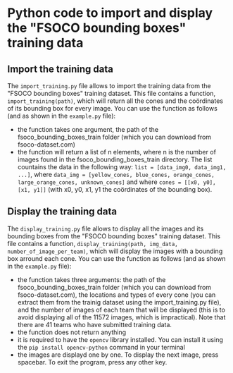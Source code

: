 # Python code to import and display the "FSOCO bounding boxes" training data

## Import the training data
The `import_training.py` file allows to import the training data from the "FSOCO bounding boxes" training dataset. This file contains a function, `import_training(path)`, which will return all the cones and the coördinates of its bounding box for every image. You can use the function as follows (and as shown in the `example.py` file):
* the function takes one argument, the path of the fsoco_bounding_boxes_train folder (which you can download from fsoco-dataset.com)
* the function will return a list of n elements, where n is the number of images found in the fsoco_bounding_boxes_train directory. The list countains the data in the following way: `list = [data_img0, data_img1, ...]`, where `data_img = [yellow_cones, blue_cones, orange_cones, large_orange_cones, unknown_cones]` and where `cones = [[x0, y0], [x1, y1]]` (with x0, y0, x1, y1 the coördinates of the bounding box).

## Display the training data
The `display_training.py` file allows to display all the images and its bounding boxes from the "FSOCO bounding boxes" training dataset. This file contains a function, `display_training(path, img_data, number_of_image_per_team)`, which will display the images with a bounding box arround each cone. You can use the function as follows (and as shown in the `example.py` file):
* the function takes three arguments: the path of the fsoco_bounding_boxes_train folder (which you can download from fsoco-dataset.com), the locations and types of every cone (you can extract them from the trainig dataset using the import_training.py file), and the number of images of each team that will be displayed (this is to avoid displaying all of the 11572 images, which is impractical). Note that there are 41 teams who have submitted training data.
* the function does not return anything
* it is required to have the `opencv` library installed. You can install it using the `pip install opencv-python` command in your terminal
* the images are displayd one by one. To display the next image, press spacebar. To exit the program, press any other key.
